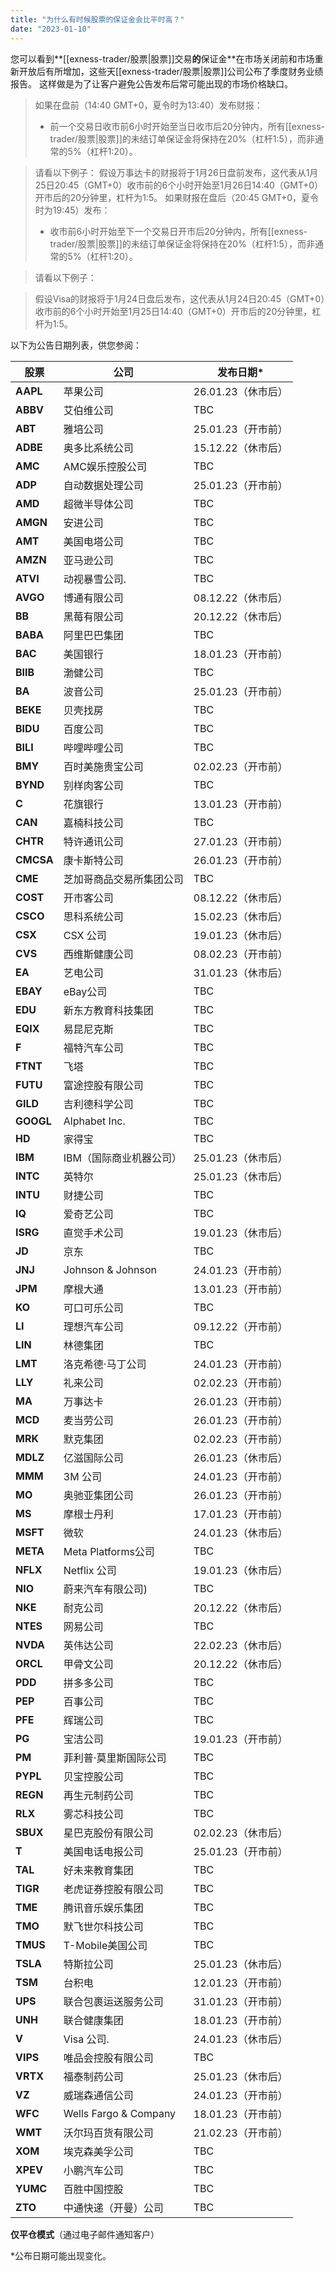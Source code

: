 ```yaml
---
title: "为什么有时候股票的保证金会比平时高？"
date: "2023-01-10"
---
```


您可以看到**[[exness-trader/股票|股票]]交易**的**保证金**在市场关闭前和市场重新开放后有所增加，这些天[[exness-trader/股票|股票]]公司公布了季度财务业绩报告。 这样做是为了让客户避免公告发布后常可能出现的市场价格缺口。


> 如果在盘前（14:40 GMT+0，夏令时为13:40）发布财报：
> * 前一个交易日收市前6小时开始至当日收市后20分钟内，所有[[exness-trader/股票|股票]]的未结订单保证金将保持在20%（杠杆1:5），而非通常的5%（杠杆1:20）。


> 请看以下例子：
> 假设万事达卡的财报将于1月26日盘前发布，这代表从1月25日20:45（GMT+0）收市前的6个小时开始至1月26日14:40（GMT+0）开市后的20分钟里，杠杆为1:5。
> 如果财报在盘后（20:45 GMT+0，夏令时为19:45）发布：
> * 收市前6小时开始至下一个交易日开市后20分钟内，所有[[exness-trader/股票|股票]]的未结订单保证金将保持在20%（杠杆1:5），而非通常的5%（杠杆1:20）。

> 请看以下例子：

> 假设Visa的财报将于1月24日盘后发布，这代表从1月24日20:45（GMT+0）收市前的6个小时开始至1月25日14:40（GMT+0）开市后的20分钟里，杠杆为1:5。


以下为公告日期列表，供您参阅：

| 股票| 公司 | 发布日期*|
|---------|------|-----|
|**AAPL** |苹果公司|26.01.23（休市后）|
|**ABBV** | 艾伯维公司| TBC |
| **ABT** |雅培公司|25.01.23（开市前）|
|**ADBE** |奥多比系统公司 |15.12.22（休市后）|
| **AMC** |AMC娱乐控股公司 | TBC |
| **ADP** |自动数据处理公司|25.01.23（开市前）|
| **AMD** |超微半导体公司 | TBC |
|**AMGN** |安进公司| TBC |
| **AMT** | 美国电塔公司 | TBC |
|**AMZN** | 亚马逊公司| TBC |
|**ATVI** |动视暴雪公司. | TBC |
|**AVGO** | 博通有限公司 |08.12.22（休市后）|
| **BB**| 黑莓有限公司 |20.12.22（休市后）|
|**BABA** | 阿里巴巴集团 | TBC |
| **BAC** |美国银行|18.01.23（开市前）|
|**BIIB** |渤健公司| TBC |
| **BA**|波音公司|25.01.23（开市前）|
|**BEKE** |贝壳找房| TBC |
|**BIDU** |百度公司| TBC |
|**BILI** | 哔哩哔哩公司 | TBC |
| **BMY** |百时美施贵宝公司|02.02.23（开市前）|
|**BYND** |别样肉客公司 | TBC |
|**C**|花旗银行|13.01.23（开市前）|
| **CAN** | 嘉楠科技公司 | TBC |
|**CHTR** | 特许通讯公司 |27.01.23（开市前）|
|**CMCSA**| 康卡斯特公司 |26.01.23（开市前）|
| **CME** |芝加哥商品交易所集团公司| TBC |
|**COST** | 开市客公司|08.12.22（休市后）|
|**CSCO** | 思科系统公司 |15.02.23（休市后）|
| **CSX** | CSX 公司 |19.01.23（休市后）|
| **CVS** |西维斯健康公司 |08.02.23（开市前）|
| **EA**|艺电公司|31.01.23（休市后）|
|**EBAY** | eBay公司 | TBC |
| **EDU** |新东方教育科技集团 | TBC |
|**EQIX** | 易昆尼克斯| TBC |
|**F**| 福特汽车公司 | TBC |
|**FTNT** |飞塔| TBC |
|**FUTU** |富途控股有限公司| TBC |
|**GILD** |吉利德科学公司 | TBC |
|**GOOGL**| Alphabet Inc.| TBC |
| **HD**|家得宝 | TBC |
| **IBM** | IBM（国际商业机器公司）|25.01.23（休市后）|
|**INTC** |英特尔 |25.01.23（休市后）|
|**INTU** |财捷公司| TBC |
| **IQ**| 爱奇艺公司| TBC |
|**ISRG** | 直觉手术公司 |19.01.23（休市后）|
| **JD**| 京东 | TBC |
| **JNJ** | Johnson & Johnson|24.01.23（开市前）|
| **JPM** |摩根大通|13.01.23（开市前）|
| **KO**| 可口可乐公司 | TBC |
| **LI**|理想汽车公司 |09.12.22（开市前）|
| **LIN** |林德集团| TBC |
| **LMT** | 洛克希德·马丁公司|24.01.23（开市前）|
| **LLY** |礼来公司|02.02.23（开市前）|
| **MA**|万事达卡|26.01.23（开市前）|
| **MCD** | 麦当劳公司|26.01.23（开市前）|
| **MRK** |默克集团|02.02.23（开市前）|
|**MDLZ** | 亿滋国际公司 |26.01.23（休市后）|
| **MMM** | 3M 公司|24.01.23（开市前）|
| **MO**|奥驰亚集团公司 |26.01.23（开市前）|
| **MS**| 摩根士丹利|17.01.23（开市前）|
|**MSFT** | 微软 |24.01.23（休市后）|
|**META** |Meta Platforms公司| TBC |
|**NFLX** | Netflix 公司 |19.01.23（休市后）|
| **NIO** |蔚来汽车有限公司) | TBC |
| **NKE** |耐克公司|20.12.22（休市后）|
|**NTES** | 网易公司| TBC |
|**NVDA** | 英伟达公司|22.02.23（休市后）|
|**ORCL** | 甲骨文公司|20.12.22（休市后）|
| **PDD** |拼多多公司| TBC |
| **PEP** |百事公司| TBC |
| **PFE** |辉瑞公司| TBC |
| **PG**|宝洁公司|19.01.23（开市前）|
| **PM**|菲利普·莫里斯国际公司 | TBC |
|**PYPL** | 贝宝控股公司 | TBC |
|**REGN** |再生元制药公司 | TBC |
| **RLX** | 雾芯科技公司 | TBC |
|**SBUX** | 星巴克股份有限公司|02.02.23（休市后）|
|**T**|美国电话电报公司|25.01.23（开市前）|
| **TAL** |好未来教育集团| TBC |
|**TIGR** | 老虎证券控股有限公司 | TBC |
| **TME** |腾讯音乐娱乐集团 | TBC |
| **TMO** |默飞世尔科技公司| TBC |
|**TMUS** |T-Mobile美国公司| TBC |
|**TSLA** | 特斯拉公司|25.01.23（休市后）|
| **TSM** | 台积电|12.01.23（开市前）|
| **UPS** | 联合包裹运送服务公司 |31.01.23（开市前）|
| **UNH** | 联合健康集团 |18.01.23（开市前）|
|**V**|Visa 公司.|24.01.23（休市后）|
|**VIPS** | 唯品会控股有限公司 | TBC |
|**VRTX** | 福泰制药公司 |25.01.23（休市后）|
| **VZ**|威瑞森通信公司 |24.01.23（开市前）|
| **WFC** | Wells Fargo & Company|18.01.23（开市前）|
| **WMT** | 沃尔玛百货有限公司|21.02.23（开市前）|
| **XOM** |埃克森美孚公司 | TBC |
|**XPEV** | 小鹏汽车公司| TBC |
|**YUMC** | 百胜中国控股| TBC |
| **ZTO** | 中通快递（开曼）公司 | TBC |


**仅平仓模式**（通过电子邮件通知客户）

*公布日期可能出现变化。